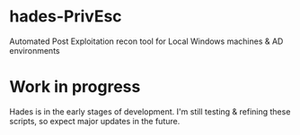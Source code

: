 # hades-PrivEsc
Automated Post Exploitation recon tool for Local Windows machines &amp; AD environments

# Work in progress
Hades is in the early stages of development. I'm still testing & refining these scripts, so expect major updates in the future.
